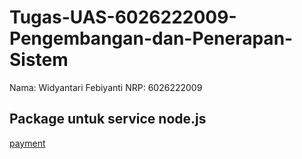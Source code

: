 # Tugas-UAS-6026222009-Pengembangan-dan-Penerapan-Sistem

Nama: Widyantari Febiyanti
NRP: 6026222009
## Package untuk service node.js

[payment](https://github.com/widyantarif/Tugas-UAS-6026222009-Pengembangan-dan-Penerapan-Sistem/blob/main/client/payment.html)
